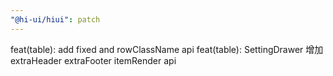 ```yaml
---
"@hi-ui/hiui": patch
---
```


feat(table): add fixed and rowClassName api
feat(table): SettingDrawer 增加 extraHeader extraFooter itemRender api

